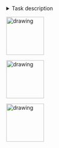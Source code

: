 <details>
  <summary>Task description</summary>
  
  В задании требуется написать приложение, моделирующее работу
информационной системы некоторой компании, осуществляющей перевозку
грузов. Ниже более подробно описаны предметная область и технические
требования.

# Предметная область

Существуют следующие виды сущностей:

-   Фура

    -   Рег. номер (2 лат.буквы + 5 цифр)

    -   Размер смены водителей

    -   Вместимость (тонн)

    -   Состояние (исправен, неисправен)

    -   Текущий город

-   Водитель

    -   Имя

    -   Фамилия

    -   Личный номер

    -   Отработано часов в этом месяце

    -   Статус (отдых, в смене, за рулем)

    -   Текущий город

    -   Текущая фура

-   Заказ

    -   Уникальный номер

    -   Выполнен (да/нет)

    -   Список маршрутных точек

        -   Город

        -   Груз

        -   Тип (погрузка/выгрузка)

    -   Фура назначенная выполнять заказ

    -   Список водителей, которые выполняют заказ

-   Груз

    -   Номер груза

    -   Наименование

    -   Масса (в кг)

    -   Статус (подготовлен, отгружен, доставлен)

-   Карта страны

    -   Города

    -   Расстояния

Приложение должно обеспечивать следующую функциональность:

-   Для сотрудников компании (через UI-интерфейс):

    -   просмотр списка, добавление, редактирование и удаление фур,
        водителей;

    -   просмотр списка и добавление новых заказов с проверкой, что:

        -   все загружаемые грузы должны быть где-то выгружены;

        -   все выгружаемые грузы должны быть где-то загружены;

    -   просмотр состояния заказов и грузов;

    -   вывод списка фур, которые подходят для доставки заказа, если:

        -   фура находится в исправном состоянии;

        -   фура подходит по вместимости (с учетом погрузки/выгрузки
            грузов в городах по маршруту следования);

        -   фура не выполняет в данный момент никаких заказов;

    -   подбор и назначение водителей на основании размера смены
        используемой фуры и примерного времени в пути (рассчитывается по
        карте городов и путевым точкам):

        -   лимит времени за месяц (176 часов) для каждого из водителей
            в смене не будет превышен в ходе выполнения этого заказа
            (учесть также смену месяцев в ходе заказа);

        -   водитель не выполняет сейчас другие заказы;

        -   при назначении водитель находится в том же городе, что и
            фура.

-   Для водителей (через UI-интерфейс):

    -   отобразить следующую информацию:

        -   личный номер водителя

        -   личные номера со-водителя (-ей)

        -   рег. номер фуры

        -   номер заказа

        -   список маршрутных точек

    -   изменять фактическое время работы и статус заказа:

        -   водитель заступил/окончил смену

        -   водитель изменил статус:

            -   За рулём

            -   Второй водитель

            -   Погрузочно-разгрузочные работы

            -   Отдых

        -   водитель получил/выгрузил груз (изменить статус заказа)

            -   Загрузил

            -   Выгрузил

# Технические требования

В итоге требуется получить многопользовательское приложение типа
клиент-сервер с соединением по сети.

Все данные хранятся на стороне сервера. Каждый клиент может загружать
некоторые данные, после каждой операции изменения данные должны быть
синхронизованы с сервером.

Клиент должен иметь графический интерфейс.

Приложение должно обрабатывать аппаратные и программные ошибки.

Используемые технологии:

-   IDE - Any (Eclipse, IDEA)

-   Tomcat

-   DB -- MySQL

-   Maven

-   JPA

-   Spring Framework (кроме Boot, Data)

-   JSP

# II часть

Реализовать отдельное клиент-приложение типа электронное табло, которое
будет показывать полную информацию о последних заказах (минимум 10), их
количество будет зависеть от вашего UI.

На этом же экране должна отображаться сводная информация по водителям и
фурам за текущий месяц. Сколько всего водителей, сколько
доступных/недоступных. Сколько всего фур, сколько доступных/занятых на
заказе/неисправных.

Данные должны подгружаться при старте и храниться на стороне клиента.
Перезагрузка данных осуществляется в случае получения уведомления от
сервера.

Используемые технологии:

-   Maven

-   AS -- WildFly

-   EJB

-   JSF

-   MQ (для уведомлений от сервера)

-   WebServices (для обмена данных между клиентом и сервером)

# Критерии успешного выполнения

1\. Функциональность работает (обязательно наличие UI)

2\. Maven-based проект, разбитый на модули (билд одной командой, деплой
одной командой)

3\. Описаны интерфейсы предметной области

4\. Подключена БД MySQL

5\. Созданы сущности предметной области; маппинг на таблицы в БД

6\. Работа с сущностями через DAO

7\. Приложение развернуто на AS

8\. Реализована обработка исключений

9\. Подключено логгирование

10\. Наличие technical solution description

11\. Наличие unit-тестов на бизнес логику

Подключение любого фреймворка/библиотеки принимаются в зачет только при
условии выполнения пунктов, описанных выше.

Lombock -- допускается. Spring Boot и Data допустимы для использования
во 2й части обучения.

Рекомендуем использовать последнюю стабильную версию технологий,
обязательных к использованию.

Плюсом будет использование следующих технологий: Selenium, Sonar,
Angular/React (например, админка для табло), Docker, Microservices,
использования доступного cloud для развертывания приложения (например,
<https://cloud.yandex.ru/> - 1 месяц бесплатного использования) и/или
наличие «killer features».
    
</details>

[<img src="https://www.docker.com/sites/default/files/d8/2019-07/horizontal-logo-monochromatic-white.png" alt="drawing" width="100">](https://hub.docker.com/u/tuanalexeu/)

[<img src="https://upload.wikimedia.org/wikipedia/commons/thumb/e/e1/GitLab_logo.svg/1280px-GitLab_logo.svg.png" alt="drawing" width="100">](https://gitlab.com/tuanalexeu/final-task/)

[<img src="https://upload.wikimedia.org/wikipedia/commons/5/54/GitHub_Logo.png" alt="drawing" width="100">](https://github.com/tuanalexeu/logiweb-microservices)

